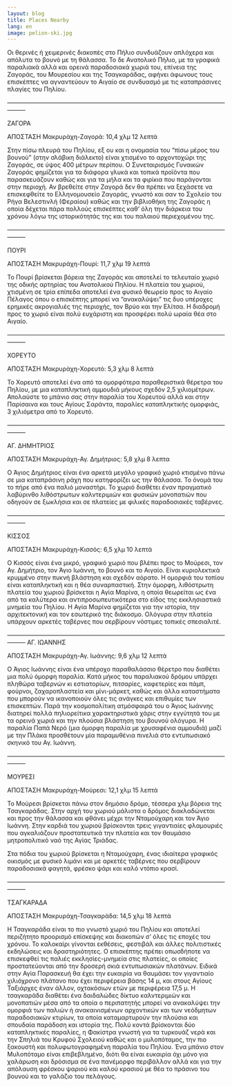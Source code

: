 ```yaml
---
layout: blog
title: Places Nearby
lang: en
image: pelion-ski.jpg
---
```


Οι θερινές ή  χειμερινές διακοπές στο Πήλιο συνδυάζουν απλόχερα και απόλυτα το βουνό με τη θάλασσα. Το δε Ανατολικό Πήλιο, με τα γραφικά παραλιακά αλλά και ορεινά παραδοσιακά χωριά του, επίνεια της Ζαγοράς, του Μουρεσίου και της Τσαγκαράδας, αφήνει  άφωνους  τους  επισκέπτες να αγναντεύουν  το Αιγαίο σε συνδυασμό με  τις καταπράσινες πλαγίες του Πηλίου.

<!-- more -->

———————————————————————————————————————

ΖΑΓΟΡΑ

ΑΠΟΣΤΑΣΗ Μακρυράχη-Ζαγορά: 10,4 χλμ   12 λεπτά

Στην πίσω πλευρά του Πηλίου, εξ ου και η ονομασία του “πίσω μέρος του βουνού” (στην σλάβικη διάλεκτο) είναι χτισμένο το αρχοντοχώρι της Ζαγοράς, σε ύψος 400 μέτρων περίπου. Ο Συνεταιρισμός Γυναικών Ζαγοράς  φημίζεται για τα  διάφορα γλυκά και τοπικά προϊόντα που παρασκευάζουν καθώς και για τα μήλα και τα φιρίκια που παράγονται στην περιοχή. Αν βρεθείτε στην Ζαγορά δεν θα πρέπει να ξεχάσετε να επισκεφθείτε το Ελληνομουσείο Ζαγοράς, γνωστό και σαν το Σχολείο του Ρήγα Βελεστινλή (Φεραίου) καθώς και την βιβλιοθήκη της Ζαγοράς η οποία δέχεται πάρα πολλούς επισκέπτες καθ’ όλη την διάρκεια του χρόνου λόγω της ιστορικότητάς της και του παλαιού περιεχομένου της.

———————————————————————————————————————

ΠΟΥΡΙ

ΑΠΟΣΤΑΣΗ Μακρυράχη-Πουρί: 11,7 χλμ  19 λεπτά

Το Πουρί βρίσκεται βόρεια της Ζαγοράς και αποτελεί το τελευταίο χωριό της οδικής αρτηρίας του Ανατολικού Πηλίου.
Η πλατεία του χωριού, χτισμένη σε τρία επίπεδα αποτελεί ένα φυσικό θεωρείο προς το Αιγαίο Πέλαγος όπου ο επισκέπτης μπορεί να “ανακαλύψει” τις δυο υπέροχες ερημικές ακρογιαλιές της περιοχής, τον Βρύο και την Ελίτσα. Η διαδρομή προς το χωριό είναι πολύ ευχάριστη και προσφέρει πολύ ωραία θέα στο Αιγαίο.

———————————————————————————————————————

ΧΟΡΕΥΤΟ

ΑΠΟΣΤΑΣΗ Μακρυράχη-Χορευτό: 5,3 χλμ  8 λεπτά

Το Χορευτό αποτελεί ένα από τα ομορφότερα παραθεριστικά θέρετρα του Πηλίου, με μια καταπληκτική αμμουδιά μήκους σχεδόν 2,5 χιλιομέτρων. Απολαύστε το μπάνιο σας στην παραλία του Χορευτού αλλά και στην Παρίσαινα και τους Αγίους Σαράντα, παραλίες καταπληκτικής ομορφιάς, 3 χιλιόμετρα από το Χορευτό.

———————————————————————————————————————

ΑΓ. ΔΗΜΗΤΡΙΟΣ

ΑΠΟΣΤΑΣΗ Μακρυράχη-Αγ. Δημήτριος: 5,8 χλμ  8 λεπτα

Ο Άγιος Δημήτριος είναι ένα αρκετά μεγάλο γραφικό χωριό κτισμένο πάνω σε μια καταπράσινη ράχη που κατηφορίζει ως την θάλασσα. Το όνομά του το πήρε από ένα παλιό μοναστήρι. Το χωριό διαθέτει έναν πραγματικό λαβύρινθο λιθόστρωτων καλντεριμιών και φυσικών μονοπατιών που οδηγούν σε ξωκλήσια και σε πλατείες με φιλικές παραδοσιακές ταβέρνες.

———————————————————————————————————————

ΚΙΣΣΟΣ

ΑΠΟΣΤΑΣΗ Μακρυράχη-Κισσός: 6,5 χλμ  10 λεπτά

Ο Κισσός είναι ένα μικρό, γραφικό χωριό που βλέπει προς το Μούρεσι, τον Αγ. Δημήτριο, τον Άγιο Ιωάννη, το βουνό και το Αιγαίο. Είναι κυριολεκτικά κρυμμένο στην πυκνή βλάστηση και σχεδόν αόρατο. Η ομορφιά του τοπίου είναι καταπληκτική και η θέα συναρπαστική.
Στην όμορφη, λιθόστρωτη πλατεία του χωριού βρίσκεται η Αγία Μαρίνα, η οποία θεωρείται ως ένα από τα καλύτερα και αντιπροσωπευτικότερα στο είδος της εκκλησιαστικά μνημεία του Πηλίου. Η Αγία Μαρίνα φημίζεται για την ιστορία, την αρχιτεκτονική και τον εσωτερικό της διάκοσμο. Ολόγυρα στην πλατεία υπάρχουν αρκετές ταβέρνες που σερβίρουν νόστιμες τοπικές σπεσιαλιτέ.

———————————————————————————————————————
ΑΓ. ΙΩΑΝΝΗΣ

ΑΠΟΣΤΑΣΗ Μακρυράχη-Αγ. Ιωάννης: 9,6 χλμ  12 λεπτά

Ο Άγιος Ιωάννης είναι ένα υπέροχο παραθαλάσσιο θέρετρο που διαθέτει μια πολύ όμορφη παραλία. Κατά μήκος του παραλιακού δρόμου υπάρχει πληθώρα ταβερνών κι εστιατορίων, πιτσαρίες, καφετερίες και πάμπ, φούρνοι, ζαχαροπλαστεία και μίνι-μάρκετ, καθώς και άλλα καταστήματα που μπορούν να ικανοποιούν όλες τις ανάγκες και επιθυμίες των επισκεπτών.
Παρά την κοσμοπολίτικη ατμόσφαιρά του ο Άγιος Ιωάννης διατηρεί πολλά πηλιορείτικα χαρακτηριστικά χάρις στην εγγύτητά του με τα ορεινά χωριά και την πλούσια βλάστηση του βουνού ολόγυρα.
Η παραλία Παπά Νερό (μια όμορφη παραλία με χρυσαφένια αμμουδιά) μαζί με την Πλάκα προσθέτουν μία παραμυθένια πινελιά στο εντυπωσιακό σκηνικό του Αγ. Ιωάννη.

———————————————————————————————————————

ΜΟΥΡΕΣΙ

ΑΠΟΣΤΑΣΗ Μακρυράχη-Μούρεσι: 12,1 χλμ  15 λεπτά

Το Μούρεσι βρίσκεται πάνω στον δημόσιο δρόμο, τέσσερα χλμ βόρεια της Τσαγκαράδας. Στην αρχή του χωριού μάλιστα ο δρόμος διακλαδώνεται και προς την θάλασσα και φθάνει μέχρι την Νταμούχαρη και τον Άγιο Ιωάννη. Στην καρδιά του χωριού βρίσκονται τρεις γιγαντιαίες φλαμουριές που αγκαλιάζουν προστατευτικά την πλατεία και τον θαυμάσιο μητροπολιτικό ναό της Αγίας Τριάδας.

Στα πόδια του χωριού βρίσκεται η Νταμούχαρη, ένας ιδιαίτερα γραφικός οικισμός με φυσικό λιμάνι και με αρκετές ταβέρνες που σερβίρουν παραδοσιακά φαγητά, φρέσκο ψάρι και  καλό ντόπιο κρασί.

———————————————————————————————————————

ΤΣΑΓΚΑΡΑΔΑ

ΑΠΟΣΤΑΣΗ Μακρυράχη-Τσαγκαράδα: 14,5 χλμ  18 λεπτά

Η Τσαγκαράδα είναι το πιο γνωστό χωριό του Πηλίου και αποτελεί περιζήτητο προορισμό επίσκεψης και διακοπών σ’ όλες τις εποχές του χρόνου. Το καλοκαίρι γίνονται εκθέσεις, φεστιβάλ και άλλες πολιτιστικές εκδηλώσεις και δραστηριότητες. Ο επισκέπτης πρέπει οπωσδήποτε να επισκεφθεί τις παλιές εκκλησίες-μνημεία στις πλατείες, οι οποίες προστατεύονται από την δροσερή σκιά εντυπωσιακών πλατάνων. Ειδικά στην Αγία Παρασκευή θα έχει την ευκαιρία να θαυμάσει τον γιγαντιαίο χιλιόχρονο πλάτανο που έχει περιφέρεια βάσης 14 μ, και στους Αγίους Ταξιάρχες έναν άλλον, οχτακόσιων ετών με περιφέρεια 17,5 μ. Η τσαγκαράδα διαθέτει ένα δαιδαλώδες δίκτυο καλντεριμιών και μονοπατιών μέσα από τα οποία ο περιπατητής μπορεί να ανακαλύψει την ομορφιά των παλιών ή ανακαινισμένων αρχοντικών και των νεόδμητων παραδοσιακών κτιρίων, τα οποία καταμαρτυρούν την πλούσια και σπουδαία παράδοση και ιστορία της. Πολύ κοντά βρίσκονται δύο καταπληκτικές παραλίες, η Φακίστρα γνωστή για τα τυρκουάζ νερά και την Σπηλιά του Κρυφού Σχολειού καθώς και ο μυλοπόταμος, την πιο ξακουστή και πολυφωτογραφημένη παραλία του Πηλίου. Ένα μπάνιο στον Μυλοπόταμο είναι επιβεβλημένο, διότι θα είναι ευκαιρία όχι μόνο για χαλάρωση και δρόσισμα σε ένα πανέμορφο περιβάλλον αλλά και για την απόλαυση φρέσκου ψαριού και καλού κρασιού με θέα το πράσινο του βουνού και το γαλάζιο του πελάγους.